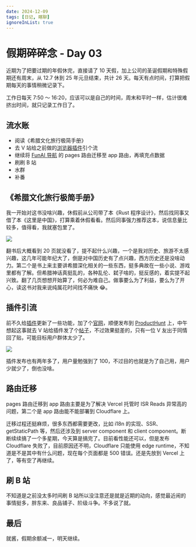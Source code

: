 ```yaml
---
date: 2024-12-09
tags: [日记, 瞎聊]
ignoreInList: true
---
```


# 假期碎碎念 - Day 03

近期为了把要过期的年假休完，直接请了 10 天假，加上公司的圣诞假期和特殊假期还有周末，从 12.7 休到 25 年元旦结束，共计 26 天。每天有点时间，打算把假期每天的事情稍微记录下。

工作日每天 7:50 ～ 16:20，应该可以是自己的时间，周末和平时一样，估计很难挤出时间，就只记录工作日了。

## 流水账

-   阅读《希腊文化旅行极简手册》
-   去 V 站给之前做的[浏览器插件](https://tag-bookmarks.heyfe.org/)引个流
-   继续将 [FunAI 导航](https://funai.fun/) 的 pages 路由迁移至 app 路由，再填充点数据
-   刷刷 B 站
-   水群
-   补番

## 《希腊文化旅行极简手册》

我一开始对这书没啥兴趣，休假前从公司带了本《Rust 程序设计》，然后找同事又借了本《这里是中国》，打算乘着休假看看。然后同事强力推荐这本，说信息量比较多，值得看，我就塞包里了。

![](https://stg.heyfe.org/images/blog-2024-12-09-diary-1733885188583.png)

翻书后大概看到 20 页就没看了，提不起什么兴趣，一个是我对历史、旅游不太感兴趣，这几年可能年纪大了，倒是对中国历史有了点兴趣，西方历史还是没啥动力。第二个是书上来主要讲希腊深化相关的一些东西，挺多典故在一些小说、游戏里都有了解。但希腊神话真挺乱的，各种乱伦、弑子啥的，挺反感的，着实提不起兴致。翻了几页想想开始算了，何必为难自己。做事要么为了利益，要么为了开心，读这书对我来说纯属花时间找不痛快 😂。

## 插件引流

前不久给[插件](https://chromewebstore.google.com/detail/tag-bookmarks/liofmdplmickalghfcokjdeohefnnofc)更新了一些功能，加了个[官网](https://tag-bookmarks.heyfe.org)，顺便发布到 [ProductHunt](https://www.producthunt.com/posts/tag-bookmarks?embed=true&utm_source=badge-featured&utm_medium=badge&utm_souce=badge-tag-bookmarks) 上，中午想起这事就去 V 站给插件发了个[帖子](https://www.v2ex.com/t/1096082)，不过效果挺差的，只有一位 V 友出于同情回了贴，可能目标用户群体太少了。

![](https://stg.heyfe.org/images/blog-2024-12-09-diary-1733885219318.png)  

插件发布也有两年多了，用户量勉强到了 100，不过目的也就是为了自己用，用户少就少了，倒也没啥。

## 路由迁移

pages 路由迁移到 app 路由主要是为了解决 Vercel 托管时 ISR Reads 异常高的问题，第二个是 app 路由能不能部署到 Cloudflare 上。

迁移过程还挺麻烦，很多东西都需要更改，比如 i18n 的实现、SSR、getStaticPath 等，然后还涉及到 server component 和 client component。断断续续搞了一个多星期，今天算是搞完了。目前看性能还可以，但是发布 Cloudflare 失败了，目前原因还不明，Cloudflare 只能使用 edge runtime，不知道是不是其中有什么问题，现在每个页面都是 500 错误。还是先放到 Vercel 上了，等有空了再继续。

## 刷 B 站

不知道是之前没太多时间刷 B 站所以没注意还是就是近期的动向，感觉最近闹的事情挺多，胖东来、良品铺子、阶级斗争。不多说了就。

## 最后

就酱，假期余额减一，明天继续。

